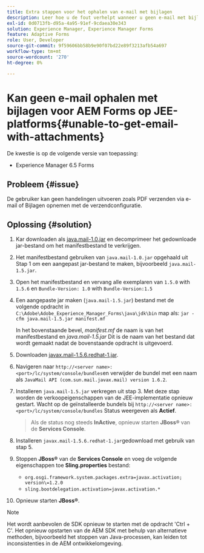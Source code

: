 ```yaml
---
title: Extra stappen voor het ophalen van e-mail met bijlagen
description: Leer hoe u de fout verhelpt wanneer u geen e-mail met bijlagen voor AEM Forms op JEE-platforms kunt ophalen.
exl-id: 0d0713fb-d95a-4a95-91ef-9cdaea30e343
solution: Experience Manager, Experience Manager Forms
feature: Adaptive Forms
role: User, Developer
source-git-commit: 9f59606bb58b9e90f07bd22e89f3213afb54a697
workflow-type: tm+mt
source-wordcount: '270'
ht-degree: 0%

---
```


# Kan geen e-mail ophalen met bijlagen voor AEM Forms op JEE-platforms{#unable-to-get-email-with-attachments}

De kwestie is op de volgende versie van toepassing:

* Experience Manager 6.5 Forms

## Probleem {#issue}

De gebruiker kan geen handelingen uitvoeren zoals PDF verzenden via e-mail of Bijlagen opnemen met de verzendconfiguratie.

## Oplossing {#solution}

1. Kar downloaden als [java.mail-1.0.jar](/help/forms/using/java.mail-1.0.jar) en decomprimeer het gedownloade jar-bestand om het manifestbestand te verkrijgen.

1. Het manifestbestand gebruiken van `java.mail-1.0.jar` opgehaald uit Stap 1 om een aangepast jar-bestand te maken, bijvoorbeeld `java.mail-1.5.jar`.

1. Open het manifestbestand en vervang alle exemplaren van `1.5.0` with `1.5.6` en `Bundle-Version: 1.0` with `Bundle-Version:1.5`

1. Een aangepaste jar maken (`java.mail-1.5.jar`) bestand met de volgende opdracht in `C:\Adobe\Adobe_Experience_Manager_Forms\java\jdk\bin` map als:
   `jar -cfm java.mail-1.5.jar manifest.mf`

   In het bovenstaande bevel, *manifest.mf* de naam is van het manifestbestand en *java.mail-1.5.jar* Dit is de naam van het bestand dat wordt gemaakt nadat de bovenstaande opdracht is uitgevoerd.

1. Downloaden [javax.mail-1.5.6.redhat-1.jar](https://mvnrepository.com/artifact/com.sun.mail/javax.mail/1.5.6.redhat-1).

1. Navigeren naar `http://<server name>:<port>/lc/system/console/bundles`en verwijder de bundel met een naam als `JavaMail API (com.sun.mail.javax.mail) version 1.6.2`.

1. Installeren `java.mail-1.5.jar` verkregen uit stap 3. Met deze stap worden de verkoopeigenschappen van de JEE-implementatie opnieuw gestart. Wacht op de geïnstalleerde bundels bij `http://<server name>:<port>/lc/system/console/bundles` Status weergeven als **Actief**.

   >Als de status nog steeds **InActive**, opnieuw starten   **JBoss®** van de **Services Console**.


1. Installeren `javax.mail-1.5.6.redhat-1.jar`gedownload met gebruik van stap 5.

1. Stoppen **JBoss®** van de **Services Console** en voeg de volgende eigenschappen toe **Sling.properties** bestand:
   * `org.osgi.framework.system.packages.extra=javax.activation; version\=1.2.0`
   * `sling.bootdelegation.activation=javax.activation.*`

1. Opnieuw starten **JBoss®**.

>[!NOTE]
>
> Het wordt aanbevolen de SDK opnieuw te starten met de opdracht &#39;Ctrl + C&#39;. Het opnieuw opstarten van de AEM SDK met behulp van alternatieve methoden, bijvoorbeeld het stoppen van Java-processen, kan leiden tot inconsistenties in de AEM ontwikkelomgeving.
